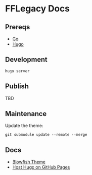 # FFLegacy Docs

## Prereqs

- [Go](https://go.dev/doc/install)
- [Hugo](https://gohugo.io/getting-started/quick-start/)

## Development

```shell
hugo server
```

## Publish

TBD

## Maintenance

Update the theme:

```shell
git submodule update --remote --merge
```

## Docs

- [Blowfish Theme](https://blowfish.page/docs/)
- [Host Hugo on GitHub Pages](https://gohugo.io/host-and-deploy/host-on-github-pages/)